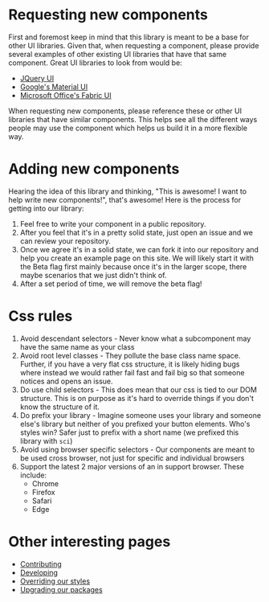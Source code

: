 
# Requesting new components
First and foremost keep in mind that this library is meant to be a base for other UI libraries. Given that, when requesting a component, please provide several examples of other existing UI libraries that have that same component. Great UI libraries to look from would be:
 - [JQuery UI](https://jqueryui.com/)
 - [Google's Material UI](www.material-ui.com/)
 - [Microsoft Office's Fabric UI](https://developer.microsoft.com/en-us/fabric#/components)

When requesting new components, please reference these or other UI libraries that have similar components. This helps see all the different ways people may use the component which helps us build it in a more flexible way.

# Adding new components
Hearing the idea of this library and thinking, "This is awesome! I want to help write new components!", that's awesome! Here is the process for getting into our library:
1. Feel free to write your component in a public repository.
1. After you feel that it's in a pretty solid state, just open an issue and we can review your repository.
1. Once we agree it's in a solid state, we can fork it into our repository and help you create an example page on this site. We will likely start it with the Beta flag first mainly because once it's in the larger scope, there maybe scenarios that we just didn't think of.
1. After a set period of time, we will remove the beta flag!

# Css rules
1. Avoid descendant selectors - Never know what a subcomponent may have the same name as your class
1. Avoid root level classes - They pollute the base class name space. Further, if you have a very flat css structure, it is likely hiding bugs where instead we would rather fail fast and fail big so that someone notices and opens an issue.
1. Do use child selectors - This does mean that our css is tied to our DOM structure. This is on purpose as it's hard to override things if you don't know the structure of it.
1. Do prefix your library - Imagine someone uses your library and someone else's library but neither of you prefixed your button elements. Who's styles win? Safer just to prefix with a short name (we prefixed this library with `sci`)
1. Avoid using browser specific selectors - Our components are meant to be used cross browser, not just for specific and individual browsers
1. Support the latest 2 major versions of an in support browser. These include:
    - Chrome
    - Firefox
    - Safari
    - Edge

# Other interesting pages
 - [Contributing](./contributing.md)
 - [Developing](./developing.md)
 - [Overriding our styles](./overrides.md)
 - [Upgrading our packages](./upgrading.md)
